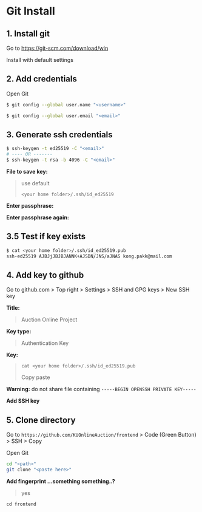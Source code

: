 # Git Install
## 1. Install git
Go to https://git-scm.com/download/win

Install with default settings

## 2. Add credentials
Open Git

```sh
$ git config --global user.name "<username>"

$ git config --global user.email "<email>"
```
## 3. Generate ssh credentials
```sh
$ ssh-keygen -t ed25519 -C "<email>"
# ---- OR -------
$ ssh-keygen -t rsa -b 4096 -C "<email>"
```

**File to save key:**
> use default 
>
> `<your home folder>/.ssh/id_ed25519`

**Enter passphrase:**

**Enter passphrase again:**

## 3.5 Test if key exists
```sh
$ cat <your home folder>/.ssh/id_ed25519.pub
ssh-ed25519 AJBJjJBJBJANNK+AJSDN/JNS/aJNAS kong.pakk@mail.com
```

## 4. Add key to github
Go to github.com > Top right > Settings > SSH and GPG keys > New SSH key

**Title:** 
> Auction Online Project

**Key type:**
> Authentication Key

**Key:**
> `cat <your home folder>/.ssh/id_ed25519.pub`
>
> Copy paste

**Warning:** do not share file containing `-----BEGIN OPENSSH PRIVATE KEY-----`

**Add SSH key**

## 5. Clone directory
Go to `https://github.com/KUOnlineAuction/frontend` > Code (Green Button) > SSH > Copy

Open Git

```sh
cd "<path>"
git clone "<paste here>"
```
**Add fingerprint ...something something..?**
> yes
```
cd frontend
```
